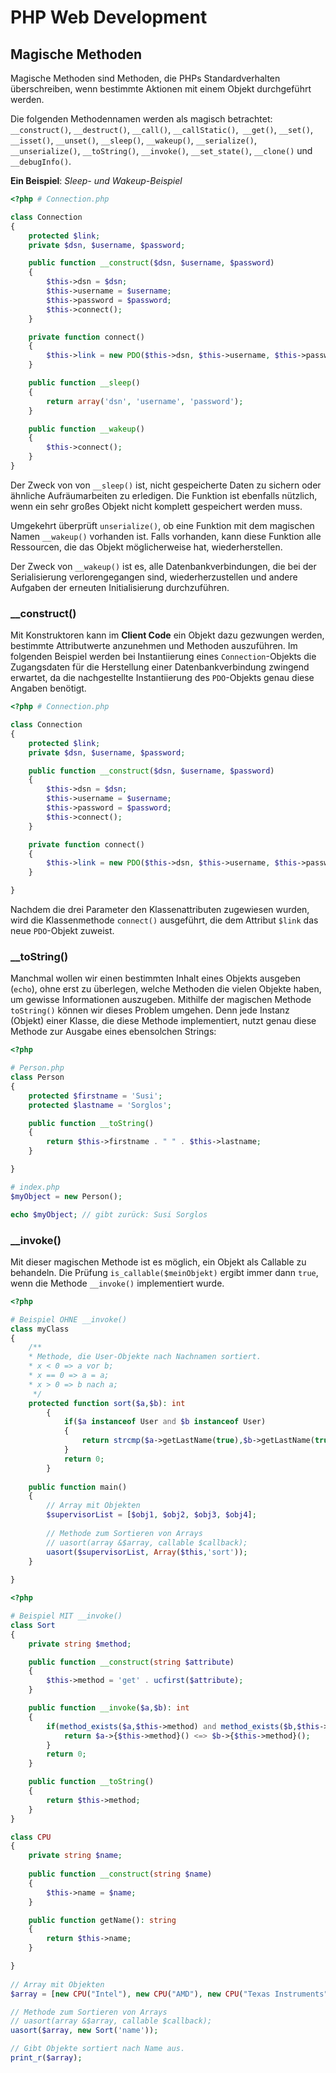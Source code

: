 # PHP Web Development
## Magische Methoden

Magische Methoden sind Methoden, die PHPs Standardverhalten überschreiben, wenn bestimmte Aktionen mit einem Objekt durchgeführt werden.

Die folgenden Methodennamen werden als magisch betrachtet: ``__construct()``,
``__destruct()``, ``__call()``, ``__callStatic()``,`` __get()``, ``__set()``,
``__isset()``, ``__unset()``, ``__sleep()``, ``__wakeup()``, ``__serialize()``,
``__unserialize()``, ``__toString()``, ``__invoke()``, ``__set_state()``,
``__clone()`` und ``__debugInfo()``.

**Ein Beispiel**: *Sleep- und Wakeup-Beispiel*

````php
<?php # Connection.php

class Connection
{
    protected $link;
    private $dsn, $username, $password;

    public function __construct($dsn, $username, $password)
    {
        $this->dsn = $dsn;
        $this->username = $username;
        $this->password = $password;
        $this->connect();
    }

    private function connect()
    {
        $this->link = new PDO($this->dsn, $this->username, $this->password);
    }

    public function __sleep()
    {
        return array('dsn', 'username', 'password');
    }

    public function __wakeup()
    {
        $this->connect();
    }
}
````

Der Zweck von von ``__sleep()`` ist, nicht gespeicherte Daten zu sichern oder ähnliche Aufräumarbeiten zu erledigen. Die Funktion ist ebenfalls nützlich, wenn ein sehr großes Objekt nicht komplett gespeichert werden muss.

Umgekehrt überprüft ``unserialize()``, ob eine Funktion mit dem magischen Namen ``__wakeup()`` vorhanden ist. Falls vorhanden, kann diese Funktion alle Ressourcen, die das Objekt möglicherweise hat, wiederherstellen.

Der Zweck von ``__wakeup()`` ist es, alle Datenbankverbindungen, die bei der Serialisierung verlorengegangen sind, wiederherzustellen und andere Aufgaben der erneuten Initialisierung durchzuführen.

### __construct()

Mit Konstruktoren kann im **Client Code** ein Objekt dazu gezwungen werden, bestimmte Attributwerte
anzunehmen und Methoden auszuführen. Im folgenden Beispiel werden bei Instantiierung eines
``Connection``-Objekts die Zugangsdaten für die Herstellung einer Datenbankverbindung zwingend
erwartet, da die nachgestellte Instantiierung des ``PDO``-Objekts genau diese Angaben benötigt.

````php
<?php # Connection.php

class Connection
{
    protected $link;
    private $dsn, $username, $password;

    public function __construct($dsn, $username, $password)
    {
        $this->dsn = $dsn;
        $this->username = $username;
        $this->password = $password;
        $this->connect();
    }

    private function connect()
    {
        $this->link = new PDO($this->dsn, $this->username, $this->password);
    }

}
````

Nachdem die drei Parameter den Klassenattributen zugewiesen wurden, wird die Klassenmethode
``connect()`` ausgeführt, die dem Attribut ``$link`` das neue ``PDO``-Objekt zuweist.

### __toString()

Manchmal wollen wir einen bestimmten Inhalt eines Objekts ausgeben (``echo``), ohne erst zu überlegen,
welche Methoden die vielen Objekte haben, um gewisse Informationen auszugeben. Mithilfe der
magischen Methode ``toString()`` können wir dieses Problem umgehen. Denn jede Instanz (Objekt)
einer Klasse, die diese Methode implementiert, nutzt genau diese Methode zur Ausgabe eines
ebensolchen Strings:

````php
<?php 

# Person.php
class Person
{
    protected $firstname = 'Susi';
    protected $lastname = 'Sorglos';

    public function __toString()
    {
        return $this->firstname . " " . $this->lastname;
    }

}

# index.php
$myObject = new Person();

echo $myObject; // gibt zurück: Susi Sorglos
````

### __invoke()

Mit dieser magischen Methode ist es möglich, ein Objekt als Callable zu behandeln. Die Prüfung
``is_callable($meinObjekt)`` ergibt immer dann ``true``, wenn die Methode ``__invoke()`` implementiert
wurde.

````php
<?php 

# Beispiel OHNE __invoke()
class myClass
{
    /**
    * Methode, die User-Objekte nach Nachnamen sortiert.
    * x < 0 => a vor b;
    * x == 0 => a = a;
    * x > 0 => b nach a; 
     */
    protected function sort($a,$b): int
        {
            if($a instanceof User and $b instanceof User)
            {
                return strcmp($a->getLastName(true),$b->getLastName(true));
            }
            return 0;
        }
    
    public function main()
    {
        // Array mit Objekten
        $supervisorList = [$obj1, $obj2, $obj3, $obj4];
        
        // Methode zum Sortieren von Arrays
        // uasort(array &$array, callable $callback);
        uasort($supervisorList, Array($this,'sort')); 
    }
    
}
````

````php
<?php 

# Beispiel MIT __invoke()
class Sort
{
    private string $method;

    public function __construct(string $attribute)
    {
        $this->method = 'get' . ucfirst($attribute);
    }

    public function __invoke($a,$b): int
    {
        if(method_exists($a,$this->method) and method_exists($b,$this->method)) {
            return $a->{$this->method}() <=> $b->{$this->method}();
        }
        return 0;
    }

    public function __toString()
    {
        return $this->method;
    }
}

class CPU
{
    private string $name;
    
    public function __construct(string $name)
    {
        $this->name = $name;
    }

    public function getName(): string
    {
        return $this->name;
    }

}
    
// Array mit Objekten
$array = [new CPU("Intel"), new CPU("AMD"), new CPU("Texas Instruments"), new CPU("Analog Devices")];

// Methode zum Sortieren von Arrays
// uasort(array &$array, callable $callback);
uasort($array, new Sort('name'));

// Gibt Objekte sortiert nach Name aus.
print_r($array);
````